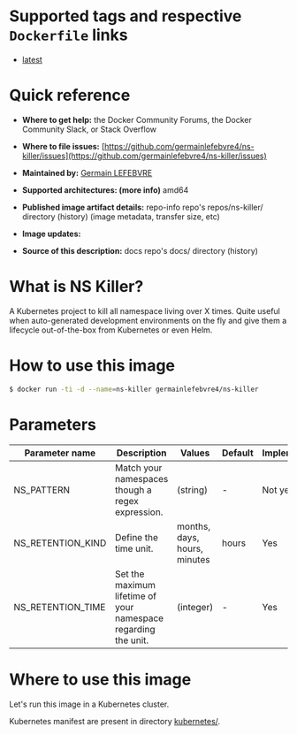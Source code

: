 # Supported tags and respective `Dockerfile` links
* [latest](Dockerfile)

# Quick reference
* **Where to get help:**
the Docker Community Forums, the Docker Community Slack, or Stack Overflow

* **Where to file issues:**
[https://github.com/germainlefebvre4/ns-killer/issues](https://github.com/germainlefebvre4/ns-killer/issues)

* **Maintained by:**
[Germain LEFEBVRE](https://github.com/germainlefebvre4)

* **Supported architectures: (more info)**
amd64

* **Published image artifact details:**
repo-info repo's repos/ns-killer/ directory (history)
(image metadata, transfer size, etc)

* **Image updates:**

* **Source of this description:**
docs repo's docs/ directory (history)

# What is NS Killer?
A Kubernetes project to kill all namespace living over X times. Quite useful when auto-generated development environments on the fly and give them a lifecycle out-of-the-box from Kubernetes or even Helm.

# How to use this image
```sh
$ docker run -ti -d --name=ns-killer germainlefebvre4/ns-killer
```

# Parameters
| Parameter name | Description | Values | Default | Implemented? |
|---|---|---|---|---|
| NS_PATTERN | Match your namespaces though a regex expression.  | (string) | - | Not yet |
| NS_RETENTION_KIND | Define the time unit. | months, days, hours, minutes | hours | Yes |
| NS_RETENTION_TIME | Set the maximum lifetime of your namespace regarding the <kind> unit. | (integer) | - | Yes |


# Where to use this image
Let's run this image in a Kubernetes cluster.

Kubernetes manifest are present in directory [kubernetes/](kubernetes).